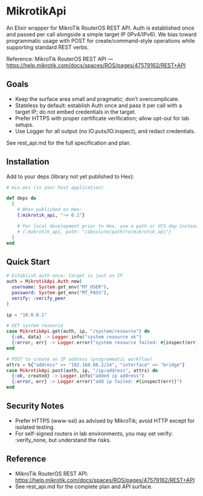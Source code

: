 # MikrotikApi

An Elixir wrapper for MikroTik RouterOS REST API. Auth is established once and passed per call alongside a simple target IP (IPv4/IPv6). We bias toward programmatic usage with POST for create/command-style operations while supporting standard REST verbs.

Reference: MikroTik RouterOS REST API — https://help.mikrotik.com/docs/spaces/ROS/pages/47579162/REST+API

## Goals
- Keep the surface area small and pragmatic; don’t overcomplicate.
- Stateless by default: establish Auth once and pass it per call with a target IP; do not embed credentials in the target.
- Prefer HTTPS with proper certificate verification; allow opt-out for lab setups.
- Use Logger for all output (no IO.puts/IO.inspect), and redact credentials.

See rest_api.md for the full specification and plan.

## Installation

Add to your deps (library not yet published to Hex):

```elixir
# mix.exs (in your host application)

def deps do
  [
    # When published on Hex:
    {:mikrotik_api, "~> 0.1"}

    # For local development prior to Hex, use a path or VCS dep instead:
    # {:mikrotik_api, path: "/absolute/path/to/mikrotik_api"}
  ]
end
```

## Quick Start

```elixir
# Establish auth once; target is just an IP
auth = MikrotikApi.Auth.new(
  username: System.get_env("MT_USER"),
  password: System.get_env("MT_PASS"),
  verify: :verify_peer
)

ip = "10.0.0.1"

# GET system resource
case MikrotikApi.get(auth, ip, "/system/resource") do
  {:ok, data} -> Logger.info("system resource ok")
  {:error, err} -> Logger.error("system resource failed: #{inspect(err)}")
end

# POST to create an IP address (programmatic workflow)
attrs = %{"address" => "192.168.88.2/24", "interface" => "bridge"}
case MikrotikApi.post(auth, ip, "/ip/address", attrs) do
  {:ok, created} -> Logger.info("added ip address")
  {:error, err} -> Logger.error("add ip failed: #{inspect(err)}")
end
```

## Security Notes
- Prefer HTTPS (www-ssl) as advised by MikroTik; avoid HTTP except for isolated testing.
- For self-signed routers in lab environments, you may set verify: :verify_none, but understand the risks.

## Reference
- MikroTik RouterOS REST API: https://help.mikrotik.com/docs/spaces/ROS/pages/47579162/REST+API
- See rest_api.md for the complete plan and API surface.

